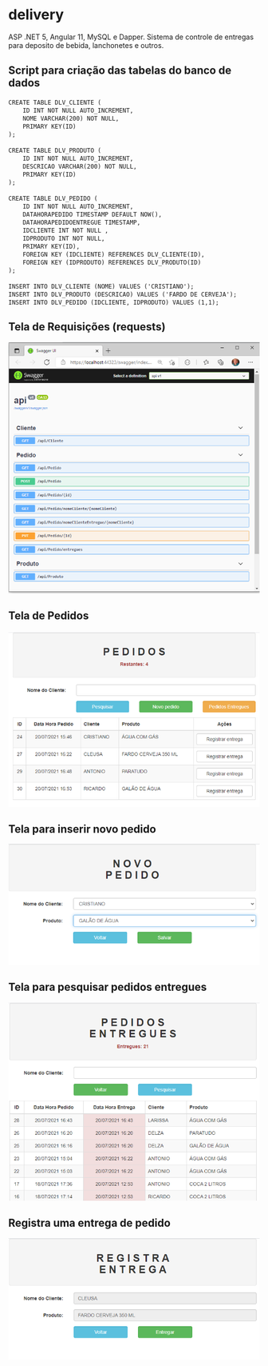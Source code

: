 # delivery
ASP .NET 5, Angular 11, MySQL e Dapper. Sistema de controle de entregas para deposito de bebida, lanchonetes e outros. 

## Script para criação das tabelas do banco de dados



```
CREATE TABLE DLV_CLIENTE (
	ID INT NOT NULL AUTO_INCREMENT, 
	NOME VARCHAR(200) NOT NULL, 
	PRIMARY KEY(ID)
);

CREATE TABLE DLV_PRODUTO (
	ID INT NOT NULL AUTO_INCREMENT, 
	DESCRICAO VARCHAR(200) NOT NULL, 
	PRIMARY KEY(ID)
);

CREATE TABLE DLV_PEDIDO (
	ID INT NOT NULL AUTO_INCREMENT, 
	DATAHORAPEDIDO TIMESTAMP DEFAULT NOW(),
	DATAHORAPEDIDOENTREGUE TIMESTAMP,
	IDCLIENTE INT NOT NULL , 
	IDPRODUTO INT NOT NULL,
	PRIMARY KEY(ID), 
	FOREIGN KEY (IDCLIENTE) REFERENCES DLV_CLIENTE(ID), 
	FOREIGN KEY (IDPRODUTO) REFERENCES DLV_PRODUTO(ID)
);

INSERT INTO DLV_CLIENTE (NOME) VALUES ('CRISTIANO');
INSERT INTO DLV_PRODUTO (DESCRICAO) VALUES ('FARDO DE CERVEJA');
INSERT INTO DLV_PEDIDO (IDCLIENTE, IDPRODUTO) VALUES (1,1);
```
## Tela de Requisições (requests)


![alt text](https://github.com/consule/delivery-api/blob/main/api/assets/swagger.png)

## Tela de Pedidos 

![alt text](https://github.com/consule/delivery-api/blob/main/api/assets/pedidos.png)

## Tela para inserir novo pedido

![alt text](https://github.com/consule/delivery-api/blob/main/api/assets/novo.png)

## Tela para pesquisar pedidos entregues

![alt text](https://github.com/consule/delivery-api/blob/main/api/assets/entregues.png)

## Registra uma entrega de pedido

![alt text](https://github.com/consule/delivery-api/blob/main/api/assets/registraentrega.png)
